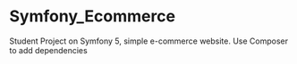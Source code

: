 # Symfony_Ecommerce

Student Project on Symfony 5, simple e-commerce website.
Use Composer to add dependencies
